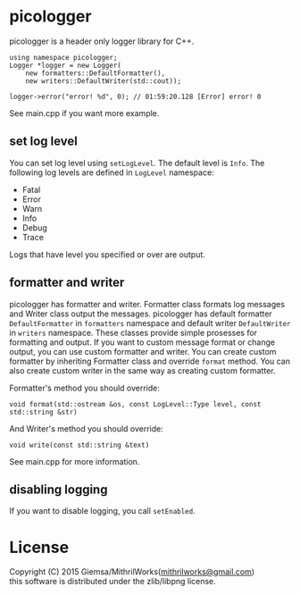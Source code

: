 # picologger
picologger is a header only logger library for C++.

    using namespace picologger;
    Logger *logger = new Logger(
        new formatters::DefaultFormatter(),
        new writers::DefaultWriter(std::cout));

    logger->error("error! %d", 0); // 01:59:20.128 [Error] error! 0

See main.cpp if you want more example.

## set log level
You can set log level using `setLogLevel`. The default level is `Info`. The following log levels are defined in `LogLevel` namespace:

- Fatal
- Error
- Warn
- Info
- Debug
- Trace

Logs that have level you specified or over are output.

## formatter and writer
picologger has formatter and writer. Formatter class formats log messages and Writer class output the messages. picologger has default formatter `DefaultFormatter` in `formatters` namespace and default writer `DefaultWriter` in `writers` namespace. These classes provide simple prosesses for formatting and output.
If you want to custom message format or change output, you can use custom formatter and writer. 
You can create custom formatter by inheriting Formatter class and override `format` method. You can also create custom writer in the same way as creating custom formatter. 

Formatter's method you should override:

	void format(std::ostream &os, const LogLevel::Type level, const std::string &str)

And Writer's method you should override:

	void write(const std::string &text)	

See main.cpp for more information.

## disabling logging
If you want to disable logging, you call `setEnabled`.  


# License
Copyright (C) 2015 Giemsa/MithrilWorks(mithrilworks@gmail.com)  
this software is distributed under the zlib/libpng license.